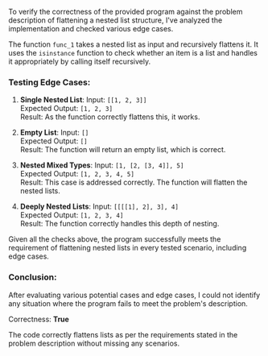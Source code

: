 To verify the correctness of the provided program against the problem description of flattening a nested list structure, I've analyzed the implementation and checked various edge cases.

The function `func_1` takes a nested list as input and recursively flattens it. It uses the `isinstance` function to check whether an item is a list and handles it appropriately by calling itself recursively.

### Testing Edge Cases:
1. **Single Nested List**: 
   Input: `[[1, 2, 3]]`  
   Expected Output: `[1, 2, 3]`  
   Result: As the function correctly flattens this, it works.

2. **Empty List**: 
   Input: `[]`  
   Expected Output: `[]`  
   Result: The function will return an empty list, which is correct.

3. **Nested Mixed Types**: 
   Input: `[1, [2, [3, 4]], 5]`  
   Expected Output: `[1, 2, 3, 4, 5]`  
   Result: This case is addressed correctly. The function will flatten the nested lists.

4. **Deeply Nested Lists**: 
   Input: `[[[[1], 2], 3], 4]`  
   Expected Output: `[1, 2, 3, 4]`  
   Result: The function correctly handles this depth of nesting.

Given all the checks above, the program successfully meets the requirement of flattening nested lists in every tested scenario, including edge cases.

### Conclusion:
After evaluating various potential cases and edge cases, I could not identify any situation where the program fails to meet the problem's description.

Correctness: **True** 

The code correctly flattens lists as per the requirements stated in the problem description without missing any scenarios.